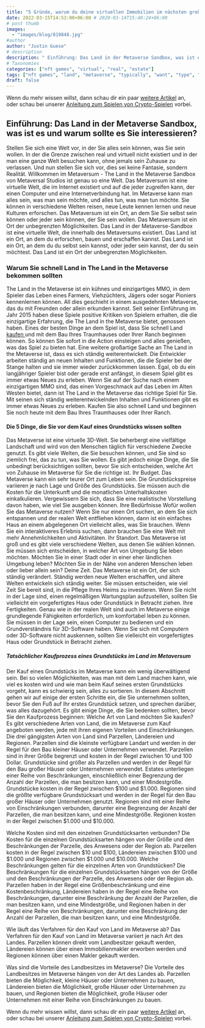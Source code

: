 ```yaml
---
title: "5 Gründe, warum du deine virtuellen Immobilien im nächsten großen Spiel des Metaverse kaufen solltest"
date: 2022-03-15T14:53:00+06:00 # 2020-03-14T15:40:24+06:00
# post thumb
images:
  - "images/blog/819848.jpg"
#author
author: "Justin Guese"
# description
description: " Einführung: Das Land in der Metaverse Sandbox, was ist es und warum sollte es Sie interessieren?Stellen Sie sich eine Welt vor, in der Sie alles sein könn"
# Taxonomies
categories: ["nft games", "virtual", "real", "estate"]
tags: ["nft games", "land", "metaverse", "typically", "want", "type", "parcels"]
draft: false
---
```



Wenn du mehr wissen willst, dann schau dir ein paar [weitere Artikel](/blog/) an, oder schau bei unserer [Anleitung zum Spielen von Crypto-Spielen](/services/how-do-i-get-started/) vorbei.


## Einführung: Das Land in der Metaverse Sandbox, was ist es und warum sollte es Sie interessieren?

Stellen Sie sich eine Welt vor, in der Sie alles sein können, was Sie sein wollen. In der die Grenze zwischen real und virtuell nicht existiert und in der man eine ganze Welt besuchen kann, ohne jemals sein Zuhause zu verlassen. Und nun stellen Sie sich vor, dies sei keine Fantasie, sondern Realität. Willkommen im Metaversum - The Land in the Metaverse Sandbox von Metaversal Studios ist genau so eine Welt.
Das Metaversum ist eine virtuelle Welt, die im Internet existiert und auf die jeder zugreifen kann, der einen Computer und eine Internetverbindung hat. Im Metaverse kann man alles sein, was man sein möchte, und alles tun, was man tun möchte. Sie können in verschiedene Welten reisen, neue Leute kennen lernen und neue Kulturen erforschen. Das Metaversum ist ein Ort, an dem Sie Sie selbst sein können oder jeder sein können, der Sie sein wollen. Das Metaversum ist ein Ort der unbegrenzten Möglichkeiten. Das Land in der Metaverse-Sandbox ist eine virtuelle Welt, die innerhalb des Metaversums existiert. Das Land ist ein Ort, an dem du erforschen, bauen und erschaffen kannst. Das Land ist ein Ort, an dem du du selbst sein kannst, oder jeder sein kannst, der du sein möchtest. Das Land ist ein Ort der unbegrenzten Möglichkeiten.

### Warum Sie schnell Land in The Land in the Metaverse bekommen sollten

The Land in the Metaverse ist ein kühnes und einzigartiges MMO, in dem Spieler das Leben eines Farmers, Viehzüchters, Jägers oder sogar Pioniers kennenlernen können. All dies geschieht in einem ausgedehnten Metaverse, das du mit Freunden oder allein erkunden kannst. Seit seiner Einführung im Jahr 2015 haben diese Spiele positive Kritiken von Spielern erhalten, die die einzigartige Erfahrung, die The Land in the Metaverse bietet, genossen haben.
Eines der besten Dinge an dem Spiel ist, dass Sie schnell Land [ kaufen ](https://accounts.binance.com/en/register?ref=37092355) und mit dem Bau Ihres Traumhauses oder Ihrer Ranch beginnen können. So können Sie sofort in die Action einsteigen und alles genießen, was das Spiel zu bieten hat. Eine weitere großartige Sache an The Land in the Metaverse ist, dass es sich ständig weiterentwickelt. Die Entwickler arbeiten ständig an neuen Inhalten und Funktionen, die die Spieler bei der Stange halten und sie immer wieder zurückkommen lassen. 
Egal, ob du ein langjähriger Spieler bist oder gerade erst anfängst, in diesem Spiel gibt es immer etwas Neues zu erleben. Wenn Sie auf der Suche nach einem einzigartigen MMO sind, das einen Vorgeschmack auf das Leben im Alten Westen bietet, dann ist The Land in the Metaverse das richtige Spiel für Sie. Mit seinen sich ständig weiterentwickelnden Inhalten und Funktionen gibt es immer etwas Neues zu erleben. Kaufen Sie also schnell Land und beginnen Sie noch heute mit dem Bau Ihres Traumhauses oder Ihrer Ranch.

#### Die 5 Dinge, die Sie vor dem Kauf eines Grundstücks wissen sollten

Das Metaverse ist eine virtuelle 3D-Welt. Sie beherbergt eine vielfältige Landschaft und wird von den Menschen täglich für verschiedene Zwecke genutzt. Es gibt viele Welten, die Sie besuchen können, und Sie sind so ziemlich frei, das zu tun, was Sie wollen. Es gibt jedoch einige Dinge, die Sie unbedingt berücksichtigen sollten, bevor Sie sich entscheiden, welche Art von Zuhause im Metaverse für Sie die richtige ist.
Ihr Budget. Das Metaverse kann ein sehr teurer Ort zum Leben sein. Die Grundstückspreise variieren je nach Lage und Größe des Grundstücks. Sie müssen auch die Kosten für die Unterkunft und die monatlichen Unterhaltskosten einkalkulieren. Vergewissern Sie sich, dass Sie eine realistische Vorstellung davon haben, wie viel Sie ausgeben können. 
Ihre Bedürfnisse Wofür wollen Sie das Metaverse nutzen? Wenn Sie nur einen Ort suchen, an dem Sie sich entspannen und der realen Welt entfliehen können, dann ist ein einfaches Haus an einem abgelegenen Ort vielleicht alles, was Sie brauchen. Wenn Sie ein interaktiveres Erlebnis suchen, dann brauchen Sie eine Welt mit mehr Annehmlichkeiten und Aktivitäten. 
Ihr Standort. Das Metaverse ist groß und es gibt viele verschiedene Welten, aus denen Sie wählen können. Sie müssen sich entscheiden, in welcher Art von Umgebung Sie leben möchten. Möchten Sie in einer Stadt oder in einer eher ländlichen Umgebung leben? Möchten Sie in der Nähe von anderen Menschen leben oder lieber allein sein? 
Deine Zeit. Das Metaverse ist ein Ort, der sich ständig verändert. Ständig werden neue Welten erschaffen, und ältere Welten entwickeln sich ständig weiter. Sie müssen entscheiden, wie viel Zeit Sie bereit sind, in die Pflege Ihres Heims zu investieren. Wenn Sie nicht in der Lage sind, einen regelmäßigen Wartungsplan aufzustellen, sollten Sie vielleicht ein vorgefertigtes Haus oder Grundstück in Betracht ziehen. 
Ihre Fertigkeiten. Genau wie in der realen Welt sind auch im Metaverse einige grundlegende Fähigkeiten erforderlich, um komfortabel leben zu können. Sie müssen in der Lage sein, einen Computer zu bedienen und ein Grundverständnis für 3D-Software haben. Wenn Sie sich mit Computern oder 3D-Software nicht auskennen, sollten Sie vielleicht ein vorgefertigtes Haus oder Grundstück in Betracht ziehen.

##### Tatsächlicher Kaufprozess eines Grundstücks im Land im Metaversum

Der Kauf eines Grundstücks im Metaverse kann ein wenig überwältigend sein. Bei so vielen Möglichkeiten, was man mit dem Land machen kann, wie viel es kosten wird und wie man beim Kauf seines ersten Grundstücks vorgeht, kann es schwierig sein, alles zu sortieren. 
In diesem Abschnitt gehen wir auf einige der ersten Schritte ein, die Sie unternehmen sollten, bevor Sie den Fuß auf Ihr erstes Grundstück setzen, und sprechen darüber, was alles dazugehört.
Es gibt einige Dinge, die Sie bedenken sollten, bevor Sie den Kaufprozess beginnen:
Welche Art von Land möchten Sie kaufen? Es gibt verschiedene Arten von Land, die im Metaverse zum Kauf angeboten werden, jede mit ihren eigenen Vorteilen und Einschränkungen. Die drei gängigsten Arten von Land sind Parzellen, Ländereien und Regionen. Parzellen sind die kleinste verfügbare Landart und werden in der Regel für den Bau kleiner Häuser oder Unternehmen verwendet. Parzellen sind in ihrer Größe begrenzt und kosten in der Regel zwischen 10 und 100 Dollar. Grundstücke sind größer als Parzellen und werden in der Regel für den Bau großer Häuser oder Unternehmen verwendet. Estates unterliegen einer Reihe von Beschränkungen, einschließlich einer Begrenzung der Anzahl der Parzellen, die man besitzen kann, und einer Mindestgröße. Grundstücke kosten in der Regel zwischen $100 und $1.000. Regionen sind die größte verfügbare Grundstücksart und werden in der Regel für den Bau großer Häuser oder Unternehmen genutzt. Regionen sind mit einer Reihe von Einschränkungen verbunden, darunter eine Begrenzung der Anzahl der Parzellen, die man besitzen kann, und eine Mindestgröße. Regionen kosten in der Regel zwischen $1.000 und $10.000.

Welche Kosten sind mit den einzelnen Grundstücksarten verbunden? Die Kosten für die einzelnen Grundstücksarten hängen von der Größe und den Beschränkungen der Parzelle, des Anwesens oder der Region ab. Parzellen kosten in der Regel zwischen $10 und $100, Ländereien zwischen $100 und $1.000 und Regionen zwischen $1.000 und $10.000. 
Welche Beschränkungen gelten für die einzelnen Arten von Grundstücken? Die Beschränkungen für die einzelnen Grundstücksarten hängen von der Größe und den Beschränkungen der Parzelle, des Anwesens oder der Region ab. Parzellen haben in der Regel eine Größenbeschränkung und eine Kostenbeschränkung, Ländereien haben in der Regel eine Reihe von Beschränkungen, darunter eine Beschränkung der Anzahl der Parzellen, die man besitzen kann, und eine Mindestgröße, und Regionen haben in der Regel eine Reihe von Beschränkungen, darunter eine Beschränkung der Anzahl der Parzellen, die man besitzen kann, und eine Mindestgröße. 

Wie läuft das Verfahren für den Kauf von Land im Metaverse ab? Das Verfahren für den Kauf von Land im Metaverse variiert je nach Art des Landes. Parzellen können direkt vom Landbesitzer gekauft werden, Ländereien können über einen Immobilienmakler erworben werden und Regionen können über einen Makler gekauft werden. 

Was sind die Vorteile des Landbesitzes im Metaverse? Die Vorteile des Landbesitzes im Metaverse hängen von der Art des Landes ab. Parzellen bieten die Möglichkeit, kleine Häuser oder Unternehmen zu bauen, Ländereien bieten die Möglichkeit, große Häuser oder Unternehmen zu bauen, und Regionen bieten die Möglichkeit, große Häuser oder Unternehmen mit einer Reihe von Einschränkungen zu bauen.


Wenn du mehr wissen willst, dann schau dir ein paar [weitere Artikel](/blog/) an, oder schau bei unserer [Anleitung zum Spielen von Crypto-Spielen](/services/how-do-i-get-started/) vorbei.

